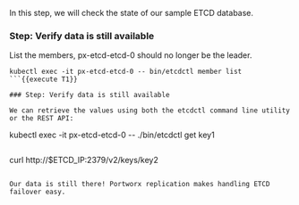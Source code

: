 In this step, we will check the state of our sample ETCD database.

### Step: Verify data is still available

List the members, px-etcd-etcd-0 should no longer be the leader.
```
kubectl exec -it px-etcd-etcd-0 -- bin/etcdctl member list
```{{execute T1}}

### Step: Verify data is still available

We can retrieve the values using both the etcdctl command line utility or the REST API:
```
kubectl exec -it px-etcd-etcd-0 -- ./bin/etcdctl get key1
```{{execute T1}}
```
curl http://$ETCD_IP:2379/v2/keys/key2
```{{execute T1}}

Our data is still there! Portworx replication makes handling ETCD failover easy.
